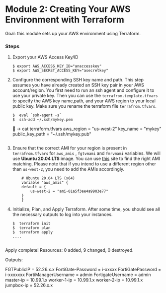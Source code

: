 # Module 2: Creating Your AWS Environment with Terraform

Goal: this module sets up your AWS environment using Terraform. 

### Steps

1. Export your AWS Access Key/ID

    ```
    $ export AWS_ACCESS_KEY_ID="anaccesskey"
    $ export AWS_SECRET_ACCESS_KEY="asecretkey"
    ```

2. Configure the corresponding SSH key name and path. This step assumes you have already created an SSH key pair in your AWS account/region. You first need to run an ssh agent and configure it to use your private key. Then you can use the `terrafrom.template.tfvars` to specify the AWS key name,path, and your AWS region to your local public key. Make sure you rename the terraform file `terrafrom.tfvars`. 

    ```
    $  eval `ssh-agent -s`
    $  ssh-add ~/.ssh/mykey.pem 
    ```

    🐯 → cat terraform.tfvars 
    aws_region     = "us-west-2"
    key_name        = "mykey"
    public_key_path = "~/.ssh/mykey.pub"
    ```

3. Ensure that the correct AMI for your region is present in `terrafrom.tfvars` for `aws_amis` , `fgtvmami` and `fmrvmami` variables. We will use **Ubuntu 20.04 LTS** image. You can use [this](http://cloud-images.ubuntu.com/locator/ec2/) site to find the right AMI matching. Please note that if you intend to use a different region other than `us-west-2`, you need to add the AMIs accordingly.

    ```
        # Ubuntu 20.04 LTS (x64)
        variable "aws_amis" {
        default = {
            us-west-2 = "ami-01a5f3ee4a9903e77"
        }
        }
    ```

4. Initialize, Plan, and Apply Terraform.  After some time, you should see all the necessary outputs to log into your instances.

    ```
    $  terraform init
    $  terraform plan
    $  terraform apply
    ....


Apply complete! Resources: 0 added, 9 changed, 0 destroyed.

Outputs:

FGTPublicIP = 52.26.x.x
FortiGate-Password = i-xxxxx
FortiGatePassword = i-xxxxxxx
FortiManagerUsername = admin
FortigateUsername = admin
master-ip = 10.99.1.x
worker-1-ip = 10.99.1.x
worker-2-ip = 10.99.1.x
jumpbox-ip = 52.26.x.x
```
